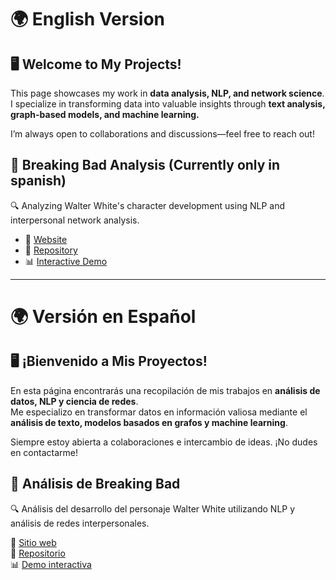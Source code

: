 # 🌍 English Version 
## 🖥️ Welcome to My Projects!
This page showcases my work in **data analysis, NLP, and network science**.  
I specialize in transforming data into valuable insights through **text analysis, graph-based models, and machine learning.**  

I’m always open to collaborations and discussions—feel free to reach out!

## 🎩 Breaking Bad Analysis (Currently only in spanish)
🔍 Analyzing Walter White's character development using NLP and interpersonal network analysis.</p>
 
- 🔗 <a href="Breaking_Bad_page.html" target="_blank">Website</a><br>
- 📂 <a href="https://github.com/ChispiDEV/Breaking_Bad_Evil_Analysis" target="_blank">Repository</a><br>
- 📊 <a href="https://tu-usuario.github.io/repositorio-breaking-bad" target="_blank">Interactive Demo</a>

<!-- Add more projects here as needed -->

---
# 🌍 Versión en Español  
## 🖥️ ¡Bienvenido a Mis Proyectos!
En esta página encontrarás una recopilación de mis trabajos en **análisis de datos, NLP y ciencia de redes**.  
Me especializo en transformar datos en información valiosa mediante el **análisis de texto, modelos basados en grafos y machine learning**.  
  
Siempre estoy abierta a colaboraciones e intercambio de ideas. ¡No dudes en contactarme!

## 🎩 Análisis de Breaking Bad
🔍 Análisis del desarrollo del personaje Walter White utilizando NLP y análisis de redes interpersonales.

🔗 <a href="Breaking_Bad_page.html" target="_blank">Sitio web</a><br>
📂 <a href="https://github.com/ChispiDEV/Breaking_Bad_Evil_Analysis" target="_blank">Repositorio</a><br>
📊 <a href="https://tu-usuario.github.io/repositorio-breaking-bad" target="_blank">Demo interactiva</a>

<!-- Añadir los proyectos aquí según se vayan incorporando -->
